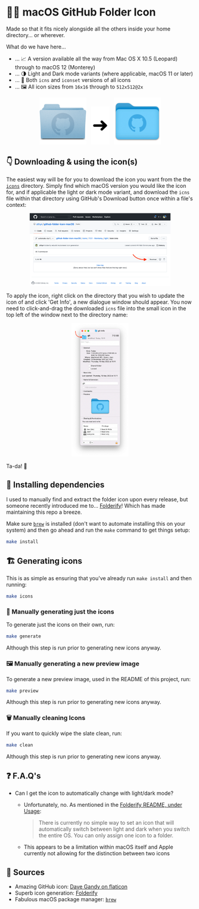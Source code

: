 # 🍏📁 macOS GitHub Folder Icon

Made so that it fits nicely alongside all the others inside your home directory... or wherever.

What do we have here...

- ... 📈 A version available all the way from Mac OS X 10.5 (Leopard) through to macOS 12 (Monterey)
- ... 🌗 Light and Dark mode variants (where applicable, macOS 11 or later)
- ... 📁 Both `icns` and `iconset` versions of all icons
- ... 🖼️ All icon sizes from `16x16` through to `512x512@2x`

<p align="middle">
  <img src="art/preview_old.png" width="25%" alt="the oldest Mac OS X icon" />
  &nbsp;
  <img src="art/arrow.png" width="10%" alt="an arrow pointing right" />
  &nbsp;
  <img src="art/preview_new.png" width="25%" alt="the newest macOS icon" />
</p>

## 👇 Downloading & using the icon(s)

The easiest way will be for you to download the icon you want from the the [`icons`](./icons) directory. Simply find which macOS version you would like the icon for, and if applicable the light or dark mode variant, and download the `icns` file within that directory using GitHub's Download button once within a file's context:

<p align="middle">
  <img src="art/download.png" width="75%" alt="GitHub's download button" />
</p>

To apply the icon, right click on the directory that you wish to update the icon of and click 'Get Info', a new dialogue window should appear. You now need to click-and-drag the downloaded `icns` file into the small icon in the top left of the window next to the directory name:

<p align="middle">
  <img src="art/get_info.png" width="30%" alt="macOS 'Get Info' dialogue window" />
</p>

Ta-da! 🎉

## 🧰 Installing dependencies

I used to manually find and extract the folder icon upon every release, but someone recently introduced me to... [Folderify](https://github.com/lgarron/folderify)! Which has made maintaining this repo a breeze.

Make sure [`brew`](https://brew.sh/) is installed (don't want to automate installing this on your system) and then go ahead and run the `make` command to get things setup:

```sh
make install
```

## 🏗️ Generating icons

This is as simple as ensuring that you've already run `make install` and then running:

```sh
make icons
```

### 🎨️ Manually generating just the icons

To generate just the icons on their own, run:

```sh
make generate
```

Although this step is run prior to generating new icons anyway.

### 🖼️ Manually generating a new preview image

To generate a new preview image, used in the README of this project, run:

```sh
make preview
```

Although this step is run prior to generating new icons anyway.

### 🗑️ Manually cleaning Icons

If you want to quickly wipe the slate clean, run:

```sh
make clean
```

Although this step is run prior to generating new icons anyway.

## ❓ F.A.Q's

- Can I get the icon to automatically change with light/dark mode?

  - Unfortunately, no. As mentioned in the [Folderify README, under Usage](https://github.com/lgarron/folderify#usage):

    > There is currently no simple way to set an icon that will automatically switch between light and dark when you switch the entire OS. You can only assign one icon to a folder.

  - This appears to be a limitation within macOS itself and Apple currently not allowing for the distinction between two icons

## 🎂 Sources

- Amazing GitHub icon: [Dave Gandy on flaticon](https://www.flaticon.com/free-icon/github-logo_25231)
- Superb icon generation: [Folderify](https://github.com/lgarron/folderify)
- Fabulous macOS package manager: [`brew`](https://brew.sh/)
